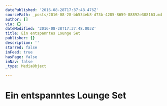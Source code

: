 ```yaml
---
datePublished: '2016-08-28T17:37:48.476Z'
sourcePath: _posts/2016-08-28-bb534eb8-d73b-4285-8659-88892e308163.md
author: []
via: {}
dateModified: '2016-08-28T17:37:48.003Z'
title: Ein entspanntes Lounge Set
publisher: {}
description: ''
starred: false
inFeed: true
hasPage: false
inNav: false
_type: MediaObject

---
```

# Ein entspanntes Lounge Set